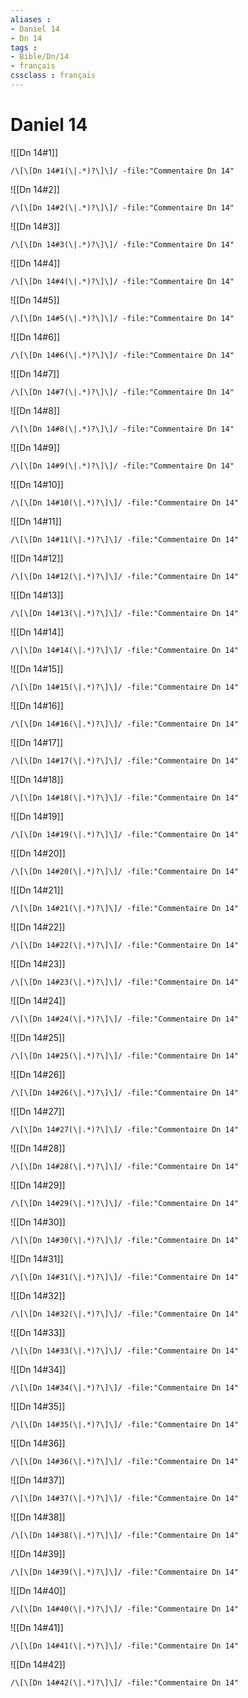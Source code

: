 ```yaml
---
aliases : 
- Daniel 14
- Dn 14
tags : 
- Bible/Dn/14
- français
cssclass : français
---
```


# Daniel 14

![[Dn 14#1]]

```query
/\[\[Dn 14#1(\|.*)?\]\]/ -file:"Commentaire Dn 14"
```

![[Dn 14#2]]

```query
/\[\[Dn 14#2(\|.*)?\]\]/ -file:"Commentaire Dn 14"
```

![[Dn 14#3]]

```query
/\[\[Dn 14#3(\|.*)?\]\]/ -file:"Commentaire Dn 14"
```

![[Dn 14#4]]

```query
/\[\[Dn 14#4(\|.*)?\]\]/ -file:"Commentaire Dn 14"
```

![[Dn 14#5]]

```query
/\[\[Dn 14#5(\|.*)?\]\]/ -file:"Commentaire Dn 14"
```

![[Dn 14#6]]

```query
/\[\[Dn 14#6(\|.*)?\]\]/ -file:"Commentaire Dn 14"
```

![[Dn 14#7]]

```query
/\[\[Dn 14#7(\|.*)?\]\]/ -file:"Commentaire Dn 14"
```

![[Dn 14#8]]

```query
/\[\[Dn 14#8(\|.*)?\]\]/ -file:"Commentaire Dn 14"
```

![[Dn 14#9]]

```query
/\[\[Dn 14#9(\|.*)?\]\]/ -file:"Commentaire Dn 14"
```

![[Dn 14#10]]

```query
/\[\[Dn 14#10(\|.*)?\]\]/ -file:"Commentaire Dn 14"
```

![[Dn 14#11]]

```query
/\[\[Dn 14#11(\|.*)?\]\]/ -file:"Commentaire Dn 14"
```

![[Dn 14#12]]

```query
/\[\[Dn 14#12(\|.*)?\]\]/ -file:"Commentaire Dn 14"
```

![[Dn 14#13]]

```query
/\[\[Dn 14#13(\|.*)?\]\]/ -file:"Commentaire Dn 14"
```

![[Dn 14#14]]

```query
/\[\[Dn 14#14(\|.*)?\]\]/ -file:"Commentaire Dn 14"
```

![[Dn 14#15]]

```query
/\[\[Dn 14#15(\|.*)?\]\]/ -file:"Commentaire Dn 14"
```

![[Dn 14#16]]

```query
/\[\[Dn 14#16(\|.*)?\]\]/ -file:"Commentaire Dn 14"
```

![[Dn 14#17]]

```query
/\[\[Dn 14#17(\|.*)?\]\]/ -file:"Commentaire Dn 14"
```

![[Dn 14#18]]

```query
/\[\[Dn 14#18(\|.*)?\]\]/ -file:"Commentaire Dn 14"
```

![[Dn 14#19]]

```query
/\[\[Dn 14#19(\|.*)?\]\]/ -file:"Commentaire Dn 14"
```

![[Dn 14#20]]

```query
/\[\[Dn 14#20(\|.*)?\]\]/ -file:"Commentaire Dn 14"
```

![[Dn 14#21]]

```query
/\[\[Dn 14#21(\|.*)?\]\]/ -file:"Commentaire Dn 14"
```

![[Dn 14#22]]

```query
/\[\[Dn 14#22(\|.*)?\]\]/ -file:"Commentaire Dn 14"
```

![[Dn 14#23]]

```query
/\[\[Dn 14#23(\|.*)?\]\]/ -file:"Commentaire Dn 14"
```

![[Dn 14#24]]

```query
/\[\[Dn 14#24(\|.*)?\]\]/ -file:"Commentaire Dn 14"
```

![[Dn 14#25]]

```query
/\[\[Dn 14#25(\|.*)?\]\]/ -file:"Commentaire Dn 14"
```

![[Dn 14#26]]

```query
/\[\[Dn 14#26(\|.*)?\]\]/ -file:"Commentaire Dn 14"
```

![[Dn 14#27]]

```query
/\[\[Dn 14#27(\|.*)?\]\]/ -file:"Commentaire Dn 14"
```

![[Dn 14#28]]

```query
/\[\[Dn 14#28(\|.*)?\]\]/ -file:"Commentaire Dn 14"
```

![[Dn 14#29]]

```query
/\[\[Dn 14#29(\|.*)?\]\]/ -file:"Commentaire Dn 14"
```

![[Dn 14#30]]

```query
/\[\[Dn 14#30(\|.*)?\]\]/ -file:"Commentaire Dn 14"
```

![[Dn 14#31]]

```query
/\[\[Dn 14#31(\|.*)?\]\]/ -file:"Commentaire Dn 14"
```

![[Dn 14#32]]

```query
/\[\[Dn 14#32(\|.*)?\]\]/ -file:"Commentaire Dn 14"
```

![[Dn 14#33]]

```query
/\[\[Dn 14#33(\|.*)?\]\]/ -file:"Commentaire Dn 14"
```

![[Dn 14#34]]

```query
/\[\[Dn 14#34(\|.*)?\]\]/ -file:"Commentaire Dn 14"
```

![[Dn 14#35]]

```query
/\[\[Dn 14#35(\|.*)?\]\]/ -file:"Commentaire Dn 14"
```

![[Dn 14#36]]

```query
/\[\[Dn 14#36(\|.*)?\]\]/ -file:"Commentaire Dn 14"
```

![[Dn 14#37]]

```query
/\[\[Dn 14#37(\|.*)?\]\]/ -file:"Commentaire Dn 14"
```

![[Dn 14#38]]

```query
/\[\[Dn 14#38(\|.*)?\]\]/ -file:"Commentaire Dn 14"
```

![[Dn 14#39]]

```query
/\[\[Dn 14#39(\|.*)?\]\]/ -file:"Commentaire Dn 14"
```

![[Dn 14#40]]

```query
/\[\[Dn 14#40(\|.*)?\]\]/ -file:"Commentaire Dn 14"
```

![[Dn 14#41]]

```query
/\[\[Dn 14#41(\|.*)?\]\]/ -file:"Commentaire Dn 14"
```

![[Dn 14#42]]

```query
/\[\[Dn 14#42(\|.*)?\]\]/ -file:"Commentaire Dn 14"
```

